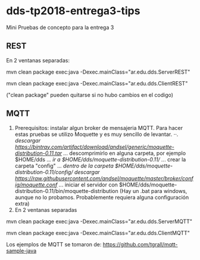 # dds-tp2018-entrega3-tips
Mini Pruebas de concepto para la entrega 3

## REST

En 2 ventanas separadas:

mvn clean package  exec:java -Dexec.mainClass="ar.edu.dds.ServerREST"

mvn clean package  exec:java -Dexec.mainClass="ar.edu.dds.ClientREST"

("clean package" pueden quitarse si no hubo cambios en el codigo)

## MQTT

1. Prerequisitos: instalar algun broker de mensajeria MQTT. 
Para hacer estas pruebas se utilizo Moquette y es muy sencillo de levantar.
⋅⋅*. descargar https://bintray.com/artifact/download/andsel/generic/moquette-distribution-0.11.tar
..*. descomprimirlo en alguna carpeta, por ejemplo $HOME/dds
..*. ir a $HOME/dds/moquette-distribution-0.11/
..*. crear la carpeta "config"
..*. dentro de la carpeta $HOME/dds/moquette-distribution-0.11/config/ descargar 
https://raw.githubusercontent.com/andsel/moquette/master/broker/config/moquette.conf
..*. iniciar el servidor con $HOME/dds/moquette-distribution-0.11/bin/moquette-distribution
(Hay un .bat para windows, aunque no lo probamos. Probablemente requiera alguna configuración extra) 
2. En 2 ventanas separadas 

mvn clean package  exec:java -Dexec.mainClass="ar.edu.dds.ServerMQTT"

mvn clean package  exec:java -Dexec.mainClass="ar.edu.dds.ClientMQTT"

Los ejemplos de MQTT se tomaron de:
https://github.com/tgrall/mqtt-sample-java



